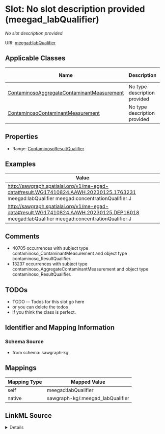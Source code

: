 

# Slot: No slot description provided (meegad_labQualifier)


_No slot description provided_





URI: [meegad:labQualifier](http://sawgraph.spatialai.org/v1/me-egad#labQualifier)



<!-- no inheritance hierarchy -->





## Applicable Classes

| Name | Description | Modifies Slot |
| --- | --- | --- |
| [ContaminosoAggregateContaminantMeasurement](../classes/ContaminosoAggregateContaminantMeasurement.md) | No type description provided |  no  |
| [ContaminosoContaminantMeasurement](../classes/ContaminosoContaminantMeasurement.md) | No type description provided |  no  |







## Properties

* Range: [ContaminosoResultQualifier](../classes/ContaminosoResultQualifier.md)






## Examples

| Value |
| --- |
| http://sawgraph.spatialai.org/v1/me-egad-data#result.WG17410824.AAWH.20230125.1763231 meegad:labQualifier meegad:concentrationQualifier.J |
| http://sawgraph.spatialai.org/v1/me-egad-data#result.WG17410824.AAWH.20230125.DEP18018 meegad:labQualifier meegad:concentrationQualifier.J |

## Comments

* 40705 occurrences with subject type contaminoso_ContaminantMeasurement and object type contaminoso_ResultQualifier.
* 13237 occurrences with subject type contaminoso_AggregateContaminantMeasurement and object type contaminoso_ResultQualifier.

## TODOs

* TODO -- Todos for this slot go here
* or you can delete the todos
* if you think the class is perfect.

## Identifier and Mapping Information







### Schema Source


* from schema: sawgraph-kg




## Mappings

| Mapping Type | Mapped Value |
| ---  | ---  |
| self | meegad:labQualifier |
| native | sawgraph-kg/:meegad_labQualifier |




## LinkML Source

<details>
```yaml
name: meegad_labQualifier
description: No slot description provided
title: No slot description provided
todos:
- TODO -- Todos for this slot go here
- or you can delete the todos
- if you think the class is perfect.
comments:
- 40705 occurrences with subject type contaminoso_ContaminantMeasurement and object
  type contaminoso_ResultQualifier.
- 13237 occurrences with subject type contaminoso_AggregateContaminantMeasurement
  and object type contaminoso_ResultQualifier.
examples:
- value: http://sawgraph.spatialai.org/v1/me-egad-data#result.WG17410824.AAWH.20230125.1763231
    meegad:labQualifier meegad:concentrationQualifier.J
- value: http://sawgraph.spatialai.org/v1/me-egad-data#result.WG17410824.AAWH.20230125.DEP18018
    meegad:labQualifier meegad:concentrationQualifier.J
from_schema: sawgraph-kg
rank: 1000
slot_uri: meegad:labQualifier
alias: meegad_labQualifier
domain_of:
- contaminoso_AggregateContaminantMeasurement
- contaminoso_ContaminantMeasurement
subproperty_of: contaminoso_resultAnnotation
range: contaminoso_ResultQualifier

```
</details>